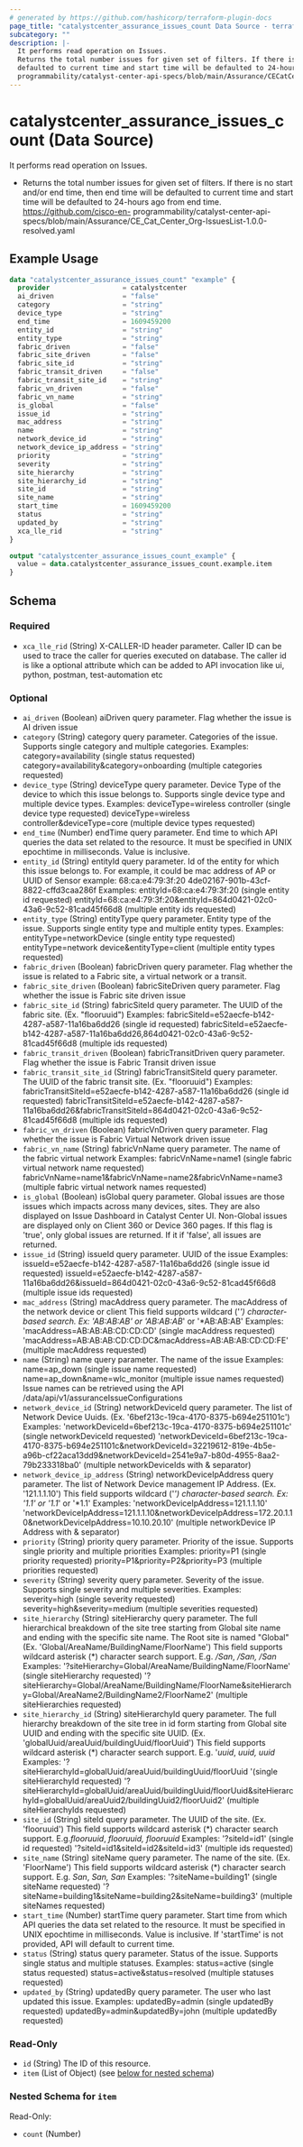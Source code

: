 ```yaml
---
# generated by https://github.com/hashicorp/terraform-plugin-docs
page_title: "catalystcenter_assurance_issues_count Data Source - terraform-provider-catalystcenter"
subcategory: ""
description: |-
  It performs read operation on Issues.
  Returns the total number issues for given set of filters. If there is no start and/or end time, then end time will be
  defaulted to current time and start time will be defaulted to 24-hours ago from end time. https://github.com/cisco-en-
  programmability/catalyst-center-api-specs/blob/main/Assurance/CECatCenter_Org-IssuesList-1.0.0-resolved.yaml
---
```


# catalystcenter_assurance_issues_count (Data Source)

It performs read operation on Issues.

- Returns the total number issues for given set of filters. If there is no start and/or end time, then end time will be
defaulted to current time and start time will be defaulted to 24-hours ago from end time. https://github.com/cisco-en-
programmability/catalyst-center-api-specs/blob/main/Assurance/CE_Cat_Center_Org-IssuesList-1.0.0-resolved.yaml

## Example Usage

```terraform
data "catalystcenter_assurance_issues_count" "example" {
  provider                  = catalystcenter
  ai_driven                 = "false"
  category                  = "string"
  device_type               = "string"
  end_time                  = 1609459200
  entity_id                 = "string"
  entity_type               = "string"
  fabric_driven             = "false"
  fabric_site_driven        = "false"
  fabric_site_id            = "string"
  fabric_transit_driven     = "false"
  fabric_transit_site_id    = "string"
  fabric_vn_driven          = "false"
  fabric_vn_name            = "string"
  is_global                 = "false"
  issue_id                  = "string"
  mac_address               = "string"
  name                      = "string"
  network_device_id         = "string"
  network_device_ip_address = "string"
  priority                  = "string"
  severity                  = "string"
  site_hierarchy            = "string"
  site_hierarchy_id         = "string"
  site_id                   = "string"
  site_name                 = "string"
  start_time                = 1609459200
  status                    = "string"
  updated_by                = "string"
  xca_lle_rid               = "string"
}

output "catalystcenter_assurance_issues_count_example" {
  value = data.catalystcenter_assurance_issues_count.example.item
}
```

<!-- schema generated by tfplugindocs -->
## Schema

### Required

- `xca_lle_rid` (String) X-CALLER-ID header parameter. Caller ID can be used to trace the caller for queries executed on database. The caller id is like a optional attribute which can be added to API invocation like ui, python, postman, test-automation etc

### Optional

- `ai_driven` (Boolean) aiDriven query parameter. Flag whether the issue is AI driven issue
- `category` (String) category query parameter. Categories of the issue. Supports single category and multiple categories. Examples: category=availability (single status requested) category=availability&category=onboarding (multiple categories requested)
- `device_type` (String) deviceType query parameter. Device Type of the device to which this issue belongs to. Supports single device type and multiple device types. Examples: deviceType=wireless controller (single device type requested) deviceType=wireless controller&deviceType=core (multiple device types requested)
- `end_time` (Number) endTime query parameter. End time to which API queries the data set related to the resource. It must be specified in UNIX epochtime in milliseconds. Value is inclusive.
- `entity_id` (String) entityId query parameter. Id of the entity for which this issue belongs to. For example, it
    could be mac address of AP or UUID of Sensor
  example: 68:ca:e4:79:3f:20 4de02167-901b-43cf-8822-cffd3caa286f
Examples: entityId=68:ca:e4:79:3f:20 (single entity id requested) entityId=68:ca:e4:79:3f:20&entityId=864d0421-02c0-43a6-9c52-81cad45f66d8 (multiple entity ids requested)
- `entity_type` (String) entityType query parameter. Entity type of the issue. Supports single entity type and multiple entity types. Examples: entityType=networkDevice (single entity type requested) entityType=network device&entityType=client (multiple entity types requested)
- `fabric_driven` (Boolean) fabricDriven query parameter. Flag whether the issue is related to a Fabric site, a virtual network or a transit.
- `fabric_site_driven` (Boolean) fabricSiteDriven query parameter. Flag whether the issue is Fabric site driven issue
- `fabric_site_id` (String) fabricSiteId query parameter. The UUID of the fabric site. (Ex. "flooruuid") Examples: fabricSiteId=e52aecfe-b142-4287-a587-11a16ba6dd26 (single id requested) fabricSiteId=e52aecfe-b142-4287-a587-11a16ba6dd26,864d0421-02c0-43a6-9c52-81cad45f66d8 (multiple ids requested)
- `fabric_transit_driven` (Boolean) fabricTransitDriven query parameter. Flag whether the issue is Fabric Transit driven issue
- `fabric_transit_site_id` (String) fabricTransitSiteId query parameter. The UUID of the fabric transit site. (Ex. "flooruuid") Examples: fabricTransitSiteId=e52aecfe-b142-4287-a587-11a16ba6dd26 (single id requested) fabricTransitSiteId=e52aecfe-b142-4287-a587-11a16ba6dd26&fabricTransitSiteId=864d0421-02c0-43a6-9c52-81cad45f66d8 (multiple ids requested)
- `fabric_vn_driven` (Boolean) fabricVnDriven query parameter. Flag whether the issue is Fabric Virtual Network driven issue
- `fabric_vn_name` (String) fabricVnName query parameter. The name of the fabric virtual network Examples: fabricVnName=name1 (single fabric virtual network name requested) fabricVnName=name1&fabricVnName=name2&fabricVnName=name3 (multiple fabric virtual network names requested)
- `is_global` (Boolean) isGlobal query parameter. Global issues are those issues which impacts across many devices, sites. They are also displayed on Issue Dashboard in Catalyst Center UI. Non-Global issues are displayed only on Client 360 or Device 360 pages. If this flag is 'true', only global issues are returned. If it if 'false', all issues are returned.
- `issue_id` (String) issueId query parameter. UUID of the issue Examples: issueId=e52aecfe-b142-4287-a587-11a16ba6dd26 (single issue id requested) issueId=e52aecfe-b142-4287-a587-11a16ba6dd26&issueId=864d0421-02c0-43a6-9c52-81cad45f66d8 (multiple issue ids requested)
- `mac_address` (String) macAddress query parameter. The macAddress of the network device or client This field supports wildcard ('*') character-based search.  Ex: '*AB:AB:AB*' or 'AB:AB:AB*' or '*AB:AB:AB' Examples:
'macAddress=AB:AB:AB:CD:CD:CD' (single macAddress requested)
'macAddress=AB:AB:AB:CD:CD:DC&macAddress=AB:AB:AB:CD:CD:FE' (multiple macAddress requested)
- `name` (String) name query parameter. The name of the issue Examples: name=ap_down (single issue name requested) name=ap_down&name=wlc_monitor (multiple issue names requested) Issue names can be retrieved using the API /data/api/v1/assuranceIssueConfigurations
- `network_device_id` (String) networkDeviceId query parameter. The list of Network Device Uuids. (Ex. '6bef213c-19ca-4170-8375-b694e251101c')
Examples:
'networkDeviceId=6bef213c-19ca-4170-8375-b694e251101c' (single networkDeviceId requested)
'networkDeviceId=6bef213c-19ca-4170-8375-b694e251101c&networkDeviceId=32219612-819e-4b5e-a96b-cf22aca13dd9&networkDeviceId=2541e9a7-b80d-4955-8aa2-79b233318ba0' (multiple networkDeviceIds with & separator)
- `network_device_ip_address` (String) networkDeviceIpAddress query parameter. The list of Network Device management IP Address. (Ex. '121.1.1.10')
This field supports wildcard ('*') character-based search.  Ex: '*1.1*' or '1.1*' or '*1.1'
Examples:
'networkDeviceIpAddress=121.1.1.10'
'networkDeviceIpAddress=121.1.1.10&networkDeviceIpAddress=172.20.1.10&networkDeviceIpAddress=10.10.20.10' (multiple networkDevice IP Address with & separator)
- `priority` (String) priority query parameter. Priority of the issue. Supports single priority and multiple priorities Examples: priority=P1 (single priority requested) priority=P1&priority=P2&priority=P3 (multiple priorities requested)
- `severity` (String) severity query parameter. Severity of the issue. Supports single severity and multiple severities. Examples: severity=high (single severity requested) severity=high&severity=medium (multiple severities requested)
- `site_hierarchy` (String) siteHierarchy query parameter. The full hierarchical breakdown of the site tree starting from Global site name and ending with the specific site name. The Root site is named "Global" (Ex. 'Global/AreaName/BuildingName/FloorName')
This field supports wildcard asterisk (*) character search support. E.g. */San*, */San, /San*
Examples:
'?siteHierarchy=Global/AreaName/BuildingName/FloorName' (single siteHierarchy requested)
'?siteHierarchy=Global/AreaName/BuildingName/FloorName&siteHierarchy=Global/AreaName2/BuildingName2/FloorName2' (multiple siteHierarchies requested)
- `site_hierarchy_id` (String) siteHierarchyId query parameter. The full hierarchy breakdown of the site tree in id form starting from Global site UUID and ending with the specific site UUID. (Ex. 'globalUuid/areaUuid/buildingUuid/floorUuid')
This field supports wildcard asterisk (*) character search support. E.g. '*uuid*, *uuid, uuid*
Examples:
'?siteHierarchyId=globalUuid/areaUuid/buildingUuid/floorUuid '(single siteHierarchyId requested)
'?siteHierarchyId=globalUuid/areaUuid/buildingUuid/floorUuid&siteHierarchyId=globalUuid/areaUuid2/buildingUuid2/floorUuid2' (multiple siteHierarchyIds requested)
- `site_id` (String) siteId query parameter. The UUID of the site. (Ex. 'flooruuid')
This field supports wildcard asterisk (*) character search support. E.g.*flooruuid*, *flooruuid, flooruuid*
Examples:
'?siteId=id1' (single id requested)
'?siteId=id1&siteId=id2&siteId=id3' (multiple ids requested)
- `site_name` (String) siteName query parameter. The name of the site. (Ex. 'FloorName')
This field supports wildcard asterisk (*) character search support. E.g. *San*, *San, San*
Examples:
'?siteName=building1' (single siteName requested)
'?siteName=building1&siteName=building2&siteName=building3' (multiple siteNames requested)
- `start_time` (Number) startTime query parameter. Start time from which API queries the data set related to the resource. It must be specified in UNIX epochtime in milliseconds. Value is inclusive.
If 'startTime' is not provided, API will default to current time.
- `status` (String) status query parameter. Status of the issue. Supports single status and multiple statuses. Examples: status=active (single status requested) status=active&status=resolved (multiple statuses requested)
- `updated_by` (String) updatedBy query parameter. The user who last updated this issue. Examples: updatedBy=admin (single updatedBy requested) updatedBy=admin&updatedBy=john (multiple updatedBy requested)

### Read-Only

- `id` (String) The ID of this resource.
- `item` (List of Object) (see [below for nested schema](#nestedatt--item))

<a id="nestedatt--item"></a>
### Nested Schema for `item`

Read-Only:

- `count` (Number)
